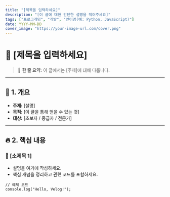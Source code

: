 ```yaml
---
title: "[제목을 입력하세요]"
description: "[이 글에 대한 간단한 설명을 적어주세요]"
tags: ["프로그래밍", "개발", "언어명(예: Python, JavaScript)"]  
date: YYYY-MM-DD
cover_image: "https://your-image-url.com/cover.png"
---
```


# 📌 [제목을 입력하세요]

> 🚀 **한 줄 요약:** 이 글에서는 [주제]에 대해 다룹니다.

---

## 📖 1. 개요
- **주제:** [설명]
- **목적:** [이 글을 통해 얻을 수 있는 것]
- **대상:** [초보자 / 중급자 / 전문가]

---

## 🔥 2. 핵심 내용

### 🔹 [소제목 1]
- 설명을 여기에 작성하세요.
- 핵심 개념을 정리하고 관련 코드를 포함하세요.

```language
// 예제 코드
console.log("Hello, Velog!");
